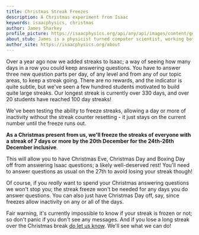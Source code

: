 ```yaml
---
title: Christmas Streak Freezes
description: A Christmas experiment from Isaac
keywords: isaacphysics, christmas
author: James Sharkey
profile_picture: https://isaacphysics.org/api/any/api/images/content/general_pages/about_us/photos/js.png
about_stub: James is a physicist turned computer scientist, working both on physics and computing for Isaac
author_site: https://isaacphysics.org/about
---
```


Over a year ago now we added streaks to Isaac; a way of seeing how many days in a row you could keep answering questions. You have to answer three new question parts per day, of any level and from any of our topic areas, to keep a streak going. There are no rewards, and the indicator is quite subtle, but we've seen a few hundred students motivated to build quite large streaks. Our longest streak is currently over 330 days, and over 20 students have reached 100 day streaks!

We've been testing the ability to freeze streaks, allowing a day or more of inactivity without the streak counter resetting - it just stays on the current number until the freeze runs out.

**As a Christmas present from us, we'll freeze the streaks of everyone with a streak of 7 days or more by the 20th December for the 24th-26th December inclusive**.

This will allow you to have Christmas Eve, Christmas Day and Boxing Day off from answering Isaac questions; a likely well-deserved rest! You'll need to answer questions as usual on the 27th to avoid losing your streak though!

Of course, if you _really_ want to spend your Christmas answering questions we won't stop you; the streak freeze won't be needed for any days you do answer questions. You can also just have Christmas Day off, say, since freezes allow inactivity on any or all of the days.

Fair warning, it's currently impossible to know if your streak is frozen or not; so don't panic if you don't see any messages. And if you lose a long streak over the Christmas break <a href="https://isaacphysics.org/contact?subject=Streak%20Freeze" target="_blank">do let us know</a>. We'll see what we can do!